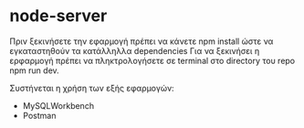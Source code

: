 # node-server

Πριν ξεκινήσετε την εφαρμογή πρέπει να κάνετε npm install ώστε να εγκαταστηθούν τα κατάλληλλα dependencies
Για να ξεκινήσει η ερφαρμογή πρέπει να πληκτρολογήσετε σε terminal στο directory του repo npm run dev.

Συστήνεται η χρήση των εξής εφαρμογών:
- MySQLWorkbench
- Postman
